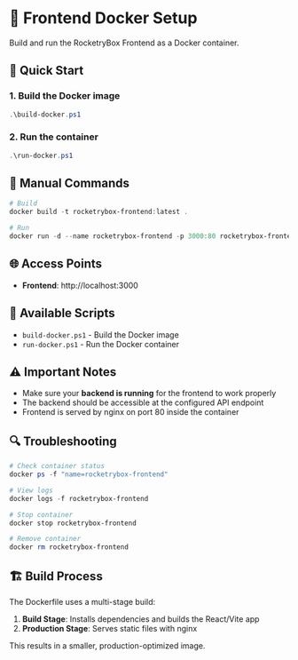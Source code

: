 # 🐳 Frontend Docker Setup

Build and run the RocketryBox Frontend as a Docker container.

## 🚀 Quick Start

### 1. Build the Docker image

```powershell
.\build-docker.ps1
```

### 2. Run the container

```powershell
.\run-docker.ps1
```

## 🔧 Manual Commands

```powershell
# Build
docker build -t rocketrybox-frontend:latest .

# Run
docker run -d --name rocketrybox-frontend -p 3000:80 rocketrybox-frontend:latest
```

## 🌐 Access Points

- **Frontend**: http://localhost:3000

## 📝 Available Scripts

- `build-docker.ps1` - Build the Docker image
- `run-docker.ps1` - Run the Docker container

## ⚠️ Important Notes

- Make sure your **backend is running** for the frontend to work properly
- The backend should be accessible at the configured API endpoint
- Frontend is served by nginx on port 80 inside the container

## 🔍 Troubleshooting

```powershell
# Check container status
docker ps -f "name=rocketrybox-frontend"

# View logs
docker logs -f rocketrybox-frontend

# Stop container
docker stop rocketrybox-frontend

# Remove container
docker rm rocketrybox-frontend
```

## 🏗️ Build Process

The Dockerfile uses a multi-stage build:

1. **Build Stage**: Installs dependencies and builds the React/Vite app
2. **Production Stage**: Serves static files with nginx

This results in a smaller, production-optimized image.

